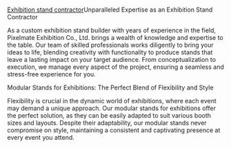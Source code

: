 ### <a href="https://pixelmateexpo.com">

Exhibition stand contractor</a>Unparalleled Expertise as an Exhibition Stand Contractor

As a custom exhibition stand builder with years of experience in the field, Pixelmate Exhibition Co., Ltd. brings a wealth of knowledge and expertise to the table. Our team of skilled professionals works diligently to bring your ideas to life, blending creativity with functionality to produce stands that leave a lasting impact on your target audience. From conceptualization to execution, we manage every aspect of the project, ensuring a seamless and stress-free experience for you.

Modular Stands for Exhibitions: The Perfect Blend of Flexibility and Style

Flexibility is crucial in the dynamic world of exhibitions, where each event may demand a unique approach. Our modular stands for exhibitions offer the perfect solution, as they can be easily adapted to suit various booth sizes and layouts. Despite their adaptability, our modular stands never compromise on style, maintaining a consistent and captivating presence at every event you attend.

